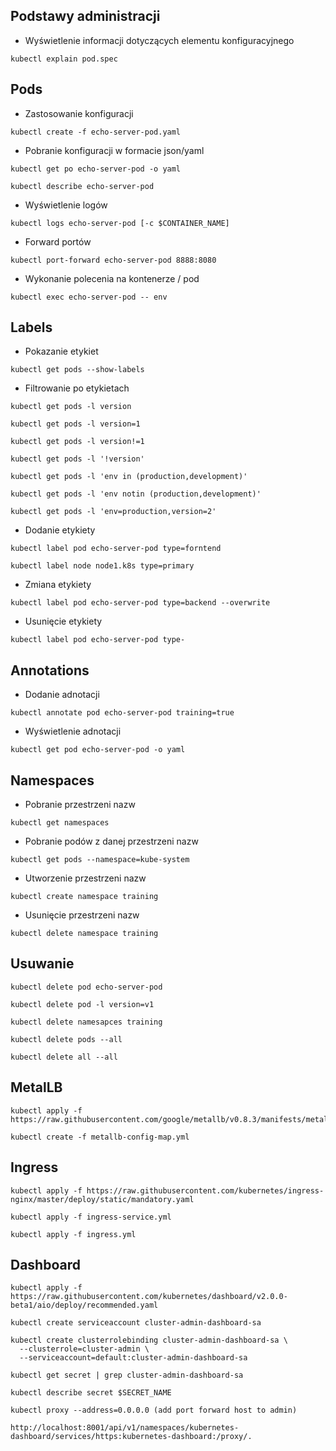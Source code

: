 ## Podstawy administracji
- Wyświetlenie informacji dotyczących elementu konfiguracyjnego
```
kubectl explain pod.spec
```
## Pods
- Zastosowanie konfiguracji
```
kubectl create -f echo-server-pod.yaml
```
- Pobranie konfiguracji w formacie json/yaml
```
kubectl get po echo-server-pod -o yaml
```
```
kubectl describe echo-server-pod
```
- Wyświetlenie logów
```
kubectl logs echo-server-pod [-c $CONTAINER_NAME]
```
- Forward portów
```
kubectl port-forward echo-server-pod 8888:8080 
```
- Wykonanie polecenia na kontenerze / pod
```
kubectl exec echo-server-pod -- env
```
## Labels
- Pokazanie etykiet
```
kubectl get pods --show-labels
```
- Filtrowanie po etykietach
```
kubectl get pods -l version
```
```
kubectl get pods -l version=1
```
```
kubectl get pods -l version!=1
```
```
kubectl get pods -l '!version'
```
```
kubectl get pods -l 'env in (production,development)'
```
```
kubectl get pods -l 'env notin (production,development)'
```
```
kubectl get pods -l 'env=production,version=2'
```
- Dodanie etykiety
```
kubectl label pod echo-server-pod type=forntend
```
```
kubectl label node node1.k8s type=primary
```
- Zmiana etykiety
```
kubectl label pod echo-server-pod type=backend --overwrite
```
- Usunięcie etykiety
```
kubectl label pod echo-server-pod type-
```
## Annotations
- Dodanie adnotacji
```
kubectl annotate pod echo-server-pod training=true
```
- Wyświetlenie adnotacji
```
kubectl get pod echo-server-pod -o yaml
```
## Namespaces
- Pobranie przestrzeni nazw
```
kubectl get namespaces
```
- Pobranie podów z danej przestrzeni nazw
```
kubectl get pods --namespace=kube-system
```
- Utworzenie przestrzeni nazw
```
kubectl create namespace training
```
- Usunięcie przestrzeni nazw
```
kubectl delete namespace training
```
## Usuwanie 
```
kubectl delete pod echo-server-pod
```
```
kubectl delete pod -l version=v1
```
```
kubectl delete namesapces training
```
```
kubectl delete pods --all
```
```
kubectl delete all --all
```
## MetalLB
```
kubectl apply -f https://raw.githubusercontent.com/google/metallb/v0.8.3/manifests/metallb.yaml
```
```
kubectl create -f metallb-config-map.yml
```
## Ingress 
```
kubectl apply -f https://raw.githubusercontent.com/kubernetes/ingress-nginx/master/deploy/static/mandatory.yaml
```
```
kubectl apply -f ingress-service.yml
```
```
kubectl apply -f ingress.yml
```
## Dashboard
```
kubectl apply -f https://raw.githubusercontent.com/kubernetes/dashboard/v2.0.0-beta1/aio/deploy/recommended.yaml
```
```
kubectl create serviceaccount cluster-admin-dashboard-sa
```
```
kubectl create clusterrolebinding cluster-admin-dashboard-sa \
  --clusterrole=cluster-admin \
  --serviceaccount=default:cluster-admin-dashboard-sa
```
```
kubectl get secret | grep cluster-admin-dashboard-sa
```
```
kubectl describe secret $SECRET_NAME
```
```
kubectl proxy --address=0.0.0.0 (add port forward host to admin)
```
```
http://localhost:8001/api/v1/namespaces/kubernetes-dashboard/services/https:kubernetes-dashboard:/proxy/.
```